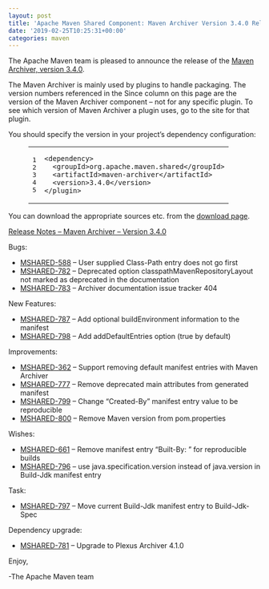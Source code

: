 ```yaml
---
layout: post
title: 'Apache Maven Shared Component: Maven Archiver Version 3.4.0 Released'
date: '2019-02-25T10:25:31+00:00'
categories: maven
---
```

<div class="entry-content"><p>The Apache Maven team is pleased to announce the release of the
<a href="http://maven.apache.org/shared/maven-archiver/">Maven Archiver, version 3.4.0</a>.</p>

<p>The Maven Archiver is mainly used by plugins to handle packaging. The version
numbers referenced in the Since column on this page are the version of the
Maven Archiver component &ndash; not for any specific plugin. To see which version of
Maven Archiver a plugin uses, go to the site for that plugin.</p>

<p>You should specify the version in your project&rsquo;s dependency configuration:</p>

<figure class='code'><figcaption><span></span></figcaption><div class="highlight"><table><tr><td class="gutter"><pre class="line-numbers"><span class='line-number'>1</span>
<span class='line-number'>2</span>
<span class='line-number'>3</span>
<span class='line-number'>4</span>
<span class='line-number'>5</span>
</pre></td><td class='code'><pre><code class='xml'><span class='line'><span class="nt">&lt;dependency&gt;</span>
</span><span class='line'>  <span class="nt">&lt;groupId&gt;</span>org.apache.maven.shared<span class="nt">&lt;/groupId&gt;</span>
</span><span class='line'>  <span class="nt">&lt;artifactId&gt;</span>maven-archiver<span class="nt">&lt;/artifactId&gt;</span>
</span><span class='line'>  <span class="nt">&lt;version&gt;</span>3.4.0<span class="nt">&lt;/version&gt;</span>
</span><span class='line'><span class="nt">&lt;/plugin&gt;</span>
</span></code></pre></td></tr></table></div></figure>


<p>You can download the appropriate sources etc. from the <a href="https://maven.apache.org/shared/maven-archiver/download.cgi">download page</a>.</p>

<!-- more -->


<p><a href="https://issues.apache.org/jira/secure/ReleaseNote.jspa?projectId=12317922&amp;version=12344607">Release Notes &ndash; Maven Archiver &ndash; Version 3.4.0</a></p>

<p>Bugs:</p>

<ul>
<li><a href="https://issues.apache.org/jira/browse/MSHARED-588">MSHARED-588</a> &ndash; User supplied Class-Path entry does not go first</li>
<li><a href="https://issues.apache.org/jira/browse/MSHARED-782">MSHARED-782</a> &ndash; Deprecated option classpathMavenRepositoryLayout not marked as deprecated in the documentation</li>
<li><a href="https://issues.apache.org/jira/browse/MSHARED-783">MSHARED-783</a> &ndash; Archiver documentation issue tracker 404</li>
</ul>


<p>New Features:</p>

<ul>
<li><a href="https://issues.apache.org/jira/browse/MSHARED-787">MSHARED-787</a> &ndash; Add optional buildEnvironment information to the manifest</li>
<li><a href="https://issues.apache.org/jira/browse/MSHARED-798">MSHARED-798</a> &ndash; Add addDefaultEntries option (true by default)</li>
</ul>


<p>Improvements:</p>

<ul>
<li><a href="https://issues.apache.org/jira/browse/MSHARED-362">MSHARED-362</a> &ndash; Support removing default manifest entries with Maven Archiver</li>
<li><a href="https://issues.apache.org/jira/browse/MSHARED-777">MSHARED-777</a> &ndash; Remove deprecated main attributes from generated manifest</li>
<li><a href="https://issues.apache.org/jira/browse/MSHARED-799">MSHARED-799</a> &ndash; Change &ldquo;Created-By&rdquo; manifest entry value to be reproducible</li>
<li><a href="https://issues.apache.org/jira/browse/MSHARED-800">MSHARED-800</a> &ndash; Remove Maven version from pom.properties</li>
</ul>


<p>Wishes:</p>

<ul>
<li><a href="https://issues.apache.org/jira/browse/MSHARED-661">MSHARED-661</a> &ndash; Remove manifest entry &ldquo;Built-By: <username>&rdquo; for reproducible builds</li>
<li><a href="https://issues.apache.org/jira/browse/MSHARED-796">MSHARED-796</a> &ndash; use java.specification.version instead of java.version in Build-Jdk manifest entry</li>
</ul>


<p>Task:</p>

<ul>
<li><a href="https://issues.apache.org/jira/browse/MSHARED-797">MSHARED-797</a> &ndash; Move current Build-Jdk manifest entry to Build-Jdk-Spec</li>
</ul>


<p>Dependency upgrade:</p>

<ul>
<li><a href="https://issues.apache.org/jira/browse/MSHARED-781">MSHARED-781</a> &ndash; Upgrade to Plexus Archiver 4.1.0</li>
</ul>


<p>Enjoy,</p>

<p>-The Apache Maven team</p>
</div>
